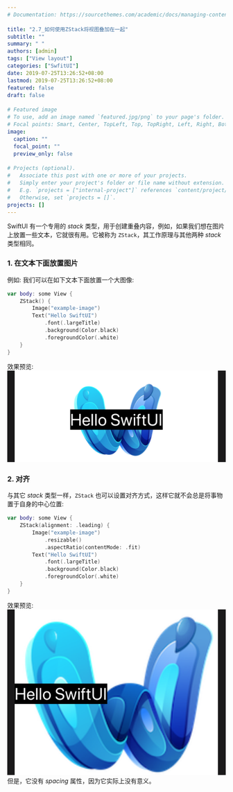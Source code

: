 ```yaml
---
# Documentation: https://sourcethemes.com/academic/docs/managing-content/

title: "2.7_如何使用ZStack将视图叠加在一起"
subtitle: ""
summary: " "
authors: [admin]
tags: ["View layout"]
categories: ["SwfitUI"]
date: 2019-07-25T13:26:52+08:00
lastmod: 2019-07-25T13:26:52+08:00
featured: false
draft: false

# Featured image
# To use, add an image named `featured.jpg/png` to your page's folder.
# Focal points: Smart, Center, TopLeft, Top, TopRight, Left, Right, BottomLeft, Bottom, BottomRight.
image:
  caption: ""
  focal_point: ""
  preview_only: false

# Projects (optional).
#   Associate this post with one or more of your projects.
#   Simply enter your project's folder or file name without extension.
#   E.g. `projects = ["internal-project"]` references `content/project/deep-learning/index.md`.
#   Otherwise, set `projects = []`.
projects: []
---
```


SwiftUI 有一个专用的 _stack_ 类型，用于创建重叠内容，例如，如果我们想在图片上放置一些文本，它就很有用。它被称为 `ZStack`，其工作原理与其他两种 _stack_ 类型相同。

### 1. 在文本下面放置图片
例如: 我们可以在如下文本下面放置一个大图像:
```swift
var body: some View {
    ZStack() {
        Image("example-image")
        Text("Hello SwiftUI")
            .font(.largeTitle)
            .background(Color.black)
            .foregroundColor(.white)
    }
}
```
效果预览:
![2.7_zstack_image_text](img/2.7_zstack_image_text.png "Set zstack with a image and a text, image is below text")
### 2. 对齐
与其它 _stack_ 类型一样，`ZStack` 也可以设置对齐方式，这样它就不会总是将事物置于自身的中心位置:

```swift
var body: some View {
    ZStack(alignment: .leading) {
        Image("example-image")
            .resizable()
            .aspectRatio(contentMode: .fit)
        Text("Hello SwiftUI")
            .font(.largeTitle)
            .background(Color.black)
            .foregroundColor(.white)
    }
}
```
效果预览:
![2.7_zstack_alignment_leading](img/2.7_zstack_alignment_leading.png "Set zstack's alignment as .leading")
但是，它没有 _spacing_ 属性，因为它实际上没有意义。
